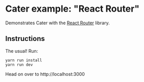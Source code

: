 # Cater example: "React Router"

Demonstrates Cater with the [React Router](https://github.com/ReactTraining/react-router) library.

## Instructions

The usual! Run:

    yarn run install
    yarn run dev

Head on over to http://localhost:3000
